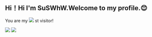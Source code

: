 ## Hi！Hi I'm SuSWhW.Welcome to my profile.😊

You are my
![](https://moe-counter.suswhw.top/get/@suswhw?theme=rule34)
st visitor!

![](https://github-readme-stats.suswhw.top/api?username=SuSWhW&show_icons=true)
![](https://github-readme-stats.suswhw.top/api/top-langs/?username=SuSWhW&layout=compact)
